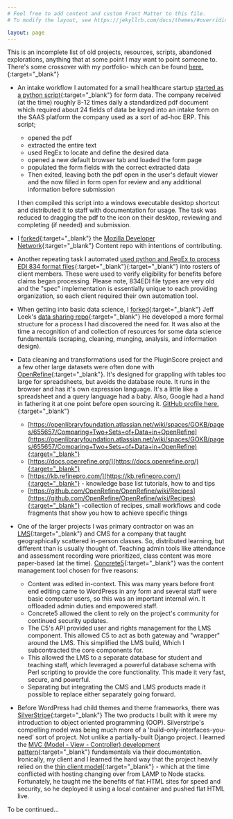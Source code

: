 ```yaml
---
# Feel free to add content and custom Front Matter to this file.
# To modify the layout, see https://jekyllrb.com/docs/themes/#overriding-theme-defaults

layout: page
---
```


This is an incomplete list of old projects, resources, scripts, abandoned explorations, anything that at some point I may want to point someone to. There's some crossover with my portfolio- which can be found [here.](https://msouden.com/category/work){:target="_blank"}

- An intake workflow I automated for a small healthcare startup [started as a python script](https://github.com/msouden/pdf-to-web-form){:target="_blank"} for form data. The company received (at the time) roughly 8-12 times daily a standardized pdf document which required about 24 fields of data be keyed into an intake form on the SAAS platform the company used as a sort of ad-hoc ERP. This script;

	- 	 opened the pdf 
	- 	 extracted the entire text
	- 	 used RegEx to locate and define the desired data
	- 	 opened a new default browser tab and loaded the form page
	- 	 populated the form fields with the correct extracted data
	- 	 Then exited, leaving both the pdf open in the user's default viewer and the now filled in form open for review and any additional information before submission
	
	I then compiled this script into a windows executable desktop shortcut and distributed it to staff with documentation for usage. The task was reduced to dragging the pdf to the icon on their desktop, reviewing and completing (if needed) and submission.

- I [forked](https://github.com/msouden/content/blob/main/CONTRIBUTING.md){:target="_blank"} the [Mozilla Developer Network](https://github.com/mdn/content){:target="_blank"} Content repo with intentions of contributing. 

- Another repeating task I automated [used python and RegEx to process EDI 834 format files](https://github.com/msouden/HIPAA-834-file-processor){:target="_blank"}{:target="_blank"} into rosters of client members. These were used to verify eligibility for benefits before claims began processing. Please note, 834EDI file types are very old and the "spec" implementation is essentially unique to each providing organization, so each client required their own automation tool.

- When getting into basic data science, I [forked](https://github.com/msouden/datasharing/tree/master){:target="_blank"} Jeff Leek's [data sharing repo](https://github.com/jtleek/datasharing){:target="_blank"} He developed a more formal structure for a process I had discovered the need for. It was also at the time a recognition of and collection of resources for some data science fundamentals (scraping, cleaning, munging, analysis, and information design).

- Data cleaning and transformations used for the PluginScore project and a few other large datasets were often done with [OpenRefine](https://openrefine.org/){:target="_blank"}. It's designed for grappling with tables too large for spreadsheets, but avoids the database route. It runs in the browser and has it's own expression language. It's a little like a spreadsheet and a query language had a baby. Also, Google had a hand in fathering it at one point before open sourcing it. [GitHub profile here.](https://github.com/OpenRefine){:target="_blank"}
  - [https://openlibraryfoundation.atlassian.net/wiki/spaces/GOKB/pages/655657/Comparing+Two+Sets+of+Data+in+OpenRefine](https://openlibraryfoundation.atlassian.net/wiki/spaces/GOKB/pages/655657/Comparing+Two+Sets+of+Data+in+OpenRefine){:target="_blank"}
  - [https://docs.openrefine.org/](https://docs.openrefine.org/){:target="_blank"}
  - [https://kb.refinepro.com/](https://kb.refinepro.com/){:target="_blank"} - knowledge base list tutorials, how to and tips
  - [https://github.com/OpenRefine/OpenRefine/wiki/Recipes](https://github.com/OpenRefine/OpenRefine/wiki/Recipes){:target="_blank"} -collection of recipes, small workflows and code fragments that show you how to achieve specific things
  
- One of the larger projects I was primary contractor on was an [LMS](https://en.wikipedia.org/wiki/Learning_management_system){:target="_blank"} and CMS for a company that taught geographically scattered in-person classes. So, distributed learning, but different than is usually thought of. Teaching admin tools like attendance and assessment recording were prioritized, class content was more paper-based (at the time). [Concrete5](https://www.concretecms.com/){:target="_blank"} was the content management tool chosen for five reasons:
  
  - Content was edited in-context. This was many years before front end editing came to WordPress in any form and several staff were basic computer users, so this was an important internal win. It offloaded admin duties and empowered staff.
  -  Concrete5 allowed the client to rely on the project's community for continued security updates. 
  -  The C5's API provided user and rights management for the LMS component. This allowed C5 to act as both gateway and "wrapper" around the LMS. This simplified the LMS build, Which I subcontracted the core components for.
  -    This allowed the LMS to a separate database for student and teaching staff, which leveraged a powerful database schema with Perl scripting to provide the core functionality. This made it very fast, secure, and powerful. 
  -  Separating but integrating the CMS and LMS products made it possible to replace either separately going forward.
  
- Before WordPress had child themes and theme frameworks, there was [SilverStripe](https://www.silverstripe.org/){:target="_blank"} The two products I built with it were my introduction to object oriented programming (OOP). Silverstripe's compelling model was being much more of a 'build-only-interfaces-you-need' sort of project. Not unlike a partially-built Django project. I learned the [MVC (Model - View - Controller) development pattern](https://en.wikipedia.org/wiki/Model%E2%80%93view%E2%80%93controller){:target="_blank"} fundamentals via their documentation. Ironically, my client and I learned the hard way that the project heavily relied on the [thin client model](https://en.wikipedia.org/wiki/Model%E2%80%93view%E2%80%93controller#Use_in_web_applications){:target="_blank"}  - which at the time conflicted with hosting changing over from LAMP to Node stacks. Fortunately, he taught me the benefits of flat HTML sites for speed and security, so he deployed it using a local container and pushed flat HTML live.

To be continued... 
